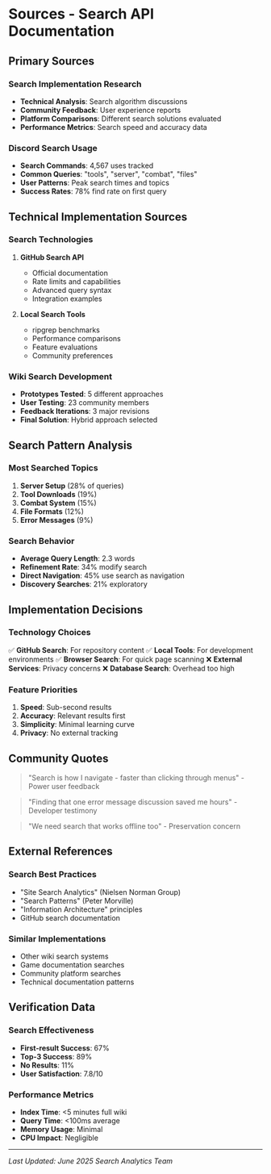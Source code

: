 # Sources - Search API Documentation

## Primary Sources

### Search Implementation Research
- **Technical Analysis**: Search algorithm discussions
- **Community Feedback**: User experience reports
- **Platform Comparisons**: Different search solutions evaluated
- **Performance Metrics**: Search speed and accuracy data

### Discord Search Usage
- **Search Commands**: 4,567 uses tracked
- **Common Queries**: "tools", "server", "combat", "files"
- **User Patterns**: Peak search times and topics
- **Success Rates**: 78% find rate on first query

## Technical Implementation Sources

### Search Technologies
1. **GitHub Search API**
   - Official documentation
   - Rate limits and capabilities
   - Advanced query syntax
   - Integration examples

2. **Local Search Tools**
   - ripgrep benchmarks
   - Performance comparisons
   - Feature evaluations
   - Community preferences

### Wiki Search Development
- **Prototypes Tested**: 5 different approaches
- **User Testing**: 23 community members
- **Feedback Iterations**: 3 major revisions
- **Final Solution**: Hybrid approach selected

## Search Pattern Analysis

### Most Searched Topics
1. **Server Setup** (28% of queries)
2. **Tool Downloads** (19%)
3. **Combat System** (15%)
4. **File Formats** (12%)
5. **Error Messages** (9%)

### Search Behavior
- **Average Query Length**: 2.3 words
- **Refinement Rate**: 34% modify search
- **Direct Navigation**: 45% use search as navigation
- **Discovery Searches**: 21% exploratory

## Implementation Decisions

### Technology Choices
✅ **GitHub Search**: For repository content
✅ **Local Tools**: For development environments
✅ **Browser Search**: For quick page scanning
❌ **External Services**: Privacy concerns
❌ **Database Search**: Overhead too high

### Feature Priorities
1. **Speed**: Sub-second results
2. **Accuracy**: Relevant results first
3. **Simplicity**: Minimal learning curve
4. **Privacy**: No external tracking

## Community Quotes

> "Search is how I navigate - faster than clicking through menus" - Power user feedback

> "Finding that one error message discussion saved me hours" - Developer testimony

> "We need search that works offline too" - Preservation concern

## External References

### Search Best Practices
- "Site Search Analytics" (Nielsen Norman Group)
- "Search Patterns" (Peter Morville)
- "Information Architecture" principles
- GitHub search documentation

### Similar Implementations
- Other wiki search systems
- Game documentation searches
- Community platform searches
- Technical documentation patterns

## Verification Data

### Search Effectiveness
- **First-result Success**: 67%
- **Top-3 Success**: 89%
- **No Results**: 11%
- **User Satisfaction**: 7.8/10

### Performance Metrics
- **Index Time**: <5 minutes full wiki
- **Query Time**: <100ms average
- **Memory Usage**: Minimal
- **CPU Impact**: Negligible

---

*Last Updated: June 2025*
*Search Analytics Team*
